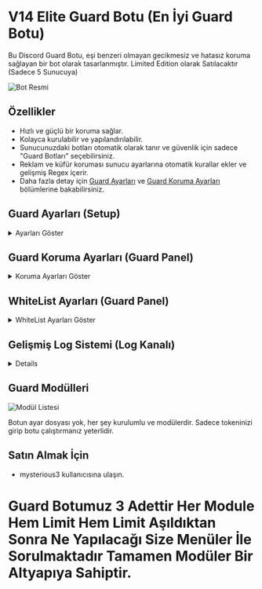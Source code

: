 # V14 Elite Guard Botu (En İyi Guard Botu)

Bu Discord Guard Botu, eşi benzeri olmayan gecikmesiz ve hatasız koruma sağlayan bir bot olarak tasarlanmıştır. Limited Edition olarak Satılacaktır (Sadece 5 Sunucuya) 

![Bot Resmi](https://github.com/mysteriouss3/V14-Elite-Guard-Botu/assets/142053394/192426e6-ccc8-4fdf-bdde-2c5a894d65fb)

## Özellikler

- Hızlı ve güçlü bir koruma sağlar.
- Kolayca kurulabilir ve yapılandırılabilir.
- Sunucunuzdaki botları otomatik olarak tanır ve güvenlik için sadece "Guard Botları" seçebilirsiniz.
- Reklam ve küfür koruması sunucu ayarlarına otomatik kurallar ekler ve gelişmiş Regex içerir.
- Daha fazla detay için [Guard Ayarları](#guard-ayarları-setup) ve [Guard Koruma Ayarları](#guard-koruma-ayarları-guard-panel) bölümlerine bakabilirsiniz.

## Guard Ayarları (Setup)

<details>
  <summary>Ayarları Göster</summary>
  
  - Log Kanalı Webhook olarak ayarlanabilir. Bu, hızlı ve güvenilir bir şekilde çalışmasını sağlar.
  
  ![Log Kanalı Ayarı](https://github.com/mysteriouss3/V14-Elite-Guard-Botu/assets/142053394/77af6ac6-022b-4fff-9ebc-b8355168ea71)
  ![Log Kanalı Ayarı](https://github.com/mysteriouss3/V14-Elite-Guard-Botu/assets/142053394/3cdf1c31-aaf9-4c88-abd5-b9abcafcdc57)
  ![Log Kanalı Ayarı](https://github.com/mysteriouss3/V14-Elite-Guard-Botu/assets/142053394/cfb81e10-f81a-4878-b2f0-93d0fe3f5e3d)
  
  - Sunucunuzdaki botlar otomatik olarak tanınır ve güvenlik için sadece "Guard Botları" seçebilirsiniz.

  ![Bot Listesi](https://github.com/mysteriouss3/V14-Elite-Guard-Botu/assets/142053394/4a095b9b-19a8-4990-af75-173809a45596)

  - Reklam ve küfür koruması sunucu ayarlarına otomatik olarak kurallar ekler ve gelişmiş Regex içerir. Bu koruma özelleştirilebilir ve devre dışı bırakılabilir.

  ![Küfür ve Reklam Koruma](https://github.com/mysteriouss3/V14-Elite-Guard-Botu/assets/142053394/92e3a188-95d8-467a-bcee-cd12df32b3df)
  
  - İşlem yapılmazsa menü 3 dakika içinde sonlanır.
  
  ![Menü Süresi](https://github.com/mysteriouss3/V14-Elite-Guard-Botu/assets/142053394/98256883-7369-4da0-8e38-4628d2fb60d5)
</details>

## Guard Koruma Ayarları (Guard Panel)

<details>
  <summary>Koruma Ayarları Göster</summary>
  
  - Tek bir komut olan "Guard Menü" ile her türlü ayarı yapabilirsiniz.

  ![Guard Menü](https://github.com/mysteriouss3/V14-Elite-Guard-Botu/assets/142053394/5292df9b-e247-45f7-bd92-060091d83b59)

  - Kullanıcı veya role izin verilmiş modüller ekleyin. Limitler 1 saat boyunca geçerlidir.
  - Rol eklemek isterseniz "Role Ekle" düğmesine tıklayarak bir rol seçebilirsiniz.


  ![image](https://github.com/mysteriouss3/V14-Elite-Guard-Botu/assets/142053394/d7b454a2-6d7e-44b9-a189-f1487704b23d)

  ![Role Ekle](https://github.com/mysteriouss3/V14-Elite-Guard-Botu/assets/142053394/7ded2a07-d9a0-47ab-b03d-3e4cfceca12e)
</details>

## WhiteList Ayarları (Guard Panel)

<details>
  <summary>WhiteList Ayarları Göster</summary>
  
  - Tek bir komut olan "Guard Menü" ile her türlü ayarı yapabilirsiniz. Beyaz listedeki kullanıcıları veya rolleri görüntüleyebilir ve kaldırabilirsiniz.

  ![Beyaz Liste](https://github.com/mysteriouss3/V14-Elite-Guard-Botu/assets/142053394/21aecfe0-afff-4322-ba9f-ad9394075935)

  ![Beyaz Liste](https://github.com/mysteriouss3/V14-Elite-Guard-Botu/assets/142053394/8e197b89-3668-40d9-b236-db1257a10f4f)

  ![Beyaz Liste](https://github.com/mysteriouss3/V14-Elite-Guard-Botu/assets/142053394/4767726c-182e-46e1-81e8-1b695c2bf794)
</details>

## Gelişmiş Log Sistemi (Log Kanalı)

<details>
  
  ![Log Kanalı](https://github.com/mysteriouss3/V14-Elite-Guard-Botu/assets/142053394/8897b15f-f8ba-4a8a-97a7-c026b2fb8159)
  
  ![Log Kanalı](https://github.com/mysteriouss3/V14-Elite-Guard-Botu/assets/142053394/5e5bab38-b428-4a26-bb50-2b0713fb59eb)

  ![Log Kanalı](https://github.com/mysteriouss3/V14-Elite-Guard-Botu/assets/142053394/c20c92ae-8add-46bb-9e61-c9200b606eed)
</details>

## Guard Modülleri

![Modül Listesi](https://github.com/mysteriouss3/V14-Elite-Guard-Botu/assets/142053394/03f214f6-c815-4132-9326-c4b4cdf5c218)

Botun ayar dosyası yok, her şey kurulumlu ve modülerdir. Sadece tokeninizi girip botu çalıştırmanız yeterlidir.

## Satın Almak İçin

- mysterious3 kullanıcısına ulaşın.

<h1>Guard Botumuz 3 Adettir Her Module Hem Limit Hem Limit Aşıldıktan Sonra Ne Yapılacağı Size Menüler İle Sorulmaktadır Tamamen Modüler Bir Altyapıya Sahiptir.</h1>
